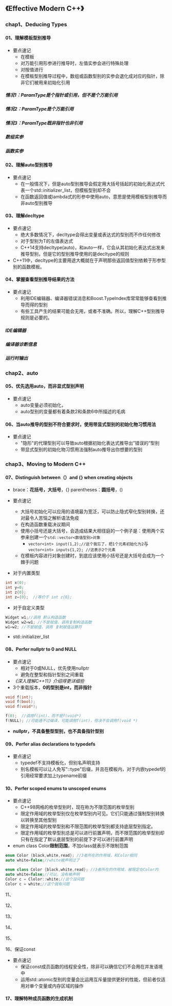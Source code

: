 ## 《Effective Modern C++》

### chap1、Deducing Types

#### 01、理解模板型别推导

+ 要点速记
  + 在模板
  + 对万能引用形参进行推导时，左值实参会进行特殊处理
  + 对按值进行
  + 在模板型别推导过程中，数组或函数型别的实参会退化成对应的指针，除非它们被用来初始化引用

##### 情况1：ParamType是个指针或引用，但不是个万能引用

##### 情况2：ParamType是个万能引用

##### 情况3：ParamType既非指针也非引用

##### 数组实参

##### 函数实参

#### 02、理解auto型别推导

+ 要点速记
  + 在一般情况下，但是auto型别推导会假定用大括号括起的初始化表达式代表一个std::initializer_list，但模板型别却不会
  + 在函数返回值或lambda式的形参中使用auto，意思是使用模板型别推导而非auto型别推导

#### 03、理解decltype

+ 要点速记
  + 绝大多数情况下，decltype会得出变量或表达式的型别而不作任何修改
  + 对于型别为T的左值表达式
  + C++14支持decltype(auto)，和auto一样，它会从其初始化表达式出发来推导型别，但是它的型别推导使用的是decltype的规则
+ C++11中，decltype的主要用途大概就在于声明那些返回值型别依赖于形参型别的函数模板。

#### 04、掌握查看型别推导结果的方法

+ 要点速记
  + 利用IDE编辑器、编译器错误消息和Boost.TypeIndex库常常能够查看到推导而得的型别
  + 有些工具产生的结果可能会无用，或者不准确。所以，理解C++型别推导规则是必要的。

##### IDE编辑器

##### 编译器诊断信息

##### 运行时输出

### chap2、auto

#### 05、优先选用auto，而非显式型别声明

+ 要点速记
  + auto变量必须初始化，
  + auto型别的变量都有着条款2和条款6中所描述的毛病

#### 06、当auto推导的型别不符合要求时，使用带显式型别的初始化物习惯用法

+ 要点速记
  + "隐形"的代理型别可以导致auto根据初始化表达式推导出”错误的“型别
  + 带显式型别的初始化物习惯用法强制auto推导出你想要的型别

### chap3、Moving to Modern C++

#### 07、Distinguish between（）and {} when creating objects

+ brace：**花括号，大括号**，{}       parentheses：**圆括号**，()

+ 要点速记
  + 大括号初始化可以应用的语境最为宽泛，可以防止隐式窄化型别转换，还对最令人苦恼之解析语法免疫
  + 在构造函数重载决议期间
  + 使用小括号还是大括号，会造成结果大相径庭的一个例子是：使用两个实参来创建一个`std::vector<数值型别>对象`
    + `vector<int> input(1,2);//这个我忘了，把1个元素初始化为2`与`vector<int> inputs{1,2}; //这表示2个元素`
  + 在模板内容进行对象创建时，到底应该使用小括号还是大括号会成为一个棘手问题

+ 对于内置类型

```cpp
int x(0);
int y=0;
int z{0};  
int z={0};  //等价于 int z{0};
```



+ 对于自定义类型

```cpp
Widget w1;//调用 默认构造函数
Widget w2=w1; //不是赋值，调用复制构造函数
w1=w2; //不是赋值，调用 复制赋值运算符
```

+ std::initializer_list

#### 08、Perfer nullptr to 0 and NULL

+ 要点速记
  + 相对于0或NULL，优先使用nullptr
  + 避免在整型和指针型别之间重载
+ *《深入理解C++11》介绍得更详细些*
+ 3个重载版本，**0的型别是int，而非指针**

```cpp
void f(int);
void f(bool);
void f(void*);

f(0);  //调用f(int)，而不是f(void*)
f(NULL); //可能通不过编译，可能调用f(int)，但决不会调用f(void *)
```

+ **nullptr，不具备整型型别，也不具备指针型别**

#### 09、Perfer alias declarations to typedefs

+ 要点速记
  + typedef不支持模板化，但别名声明支持
  + 别名模板可以让人免写"::type"后缀，并且在模板内，对于内嵌typedef的引用经常要求加上typename前缀

#### 10、Perfer scoped enums to unscoped enums

+ 要点速记
  + C++98网格的枚举型别时，现在称为不限范围的枚举型别
  + 限定作用域的枚举型别仅在枚举型别内可见。它们只能通过强制型别转换以转换至其他型别
  + 限定作用域的枚举型别和不限范围的枚举型别都支持底层型别指定。
  + 限定作用域的枚举型别总是可以进行前置声明，而不限范围的枚举型别却只有在指定了默认底层型别的前提下才可以进行前置声明
+ enum class Color**限制范围**，不加class就表示不限制范围

```cpp
enum Color {black,white,read}; //3者所在的作用域，和Color相同
auto white=false;//white被声明过了

enum class Color {black,white,read}; //3者所在的作用域，被限定在Color内
auto white=false;//可以，没有被声明
Color c = Clolor::white;//这个没问题
Color c = white;//这个就有问题
```

11、

12、

13、

14、

15、

16、保证const

+ 要点速记
  + 保证const成员函数的线程安全性，除非可以确信它们不会用在并发语境中
  + 运用std::atomic型别的变量会比运用互斥量提供更好的性能，但前者仅适用对单个变量或内存区域的操作

#### 17、理解特种成员函数的生成机制
